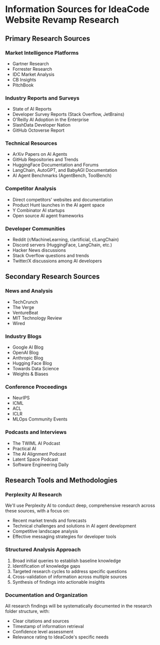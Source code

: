 # Information Sources for IdeaCode Website Revamp Research

## Primary Research Sources

### Market Intelligence Platforms
- Gartner Research
- Forrester Research
- IDC Market Analysis
- CB Insights
- PitchBook

### Industry Reports and Surveys
- State of AI Reports
- Developer Survey Reports (Stack Overflow, JetBrains)
- O'Reilly AI Adoption in the Enterprise
- SlashData Developer Nation
- GitHub Octoverse Report

### Technical Resources
- ArXiv Papers on AI Agents
- GitHub Repositories and Trends
- HuggingFace Documentation and Forums
- LangChain, AutoGPT, and BabyAGI Documentation
- AI Agent Benchmarks (AgentBench, ToolBench)

### Competitor Analysis
- Direct competitors' websites and documentation
- Product Hunt launches in the AI agent space
- Y Combinator AI startups
- Open source AI agent frameworks

### Developer Communities
- Reddit (r/MachineLearning, r/artificial, r/LangChain)
- Discord servers (HuggingFace, LangChain, etc.)
- Hacker News discussions
- Stack Overflow questions and trends
- Twitter/X discussions among AI developers

## Secondary Research Sources

### News and Analysis
- TechCrunch
- The Verge
- VentureBeat
- MIT Technology Review
- Wired

### Industry Blogs
- Google AI Blog
- OpenAI Blog
- Anthropic Blog
- Hugging Face Blog
- Towards Data Science
- Weights & Biases

### Conference Proceedings
- NeurIPS
- ICML
- ACL
- ICLR
- MLOps Community Events

### Podcasts and Interviews
- The TWIML AI Podcast
- Practical AI
- The AI Alignment Podcast
- Latent Space Podcast
- Software Engineering Daily

## Research Tools and Methodologies

### Perplexity AI Research
We'll use Perplexity AI to conduct deep, comprehensive research across these sources, with a focus on:
- Recent market trends and forecasts
- Technical challenges and solutions in AI agent development
- Competitive landscape analysis
- Effective messaging strategies for developer tools

### Structured Analysis Approach
1. Broad initial queries to establish baseline knowledge
2. Identification of knowledge gaps
3. Targeted research cycles to address specific questions
4. Cross-validation of information across multiple sources
5. Synthesis of findings into actionable insights

### Documentation and Organization
All research findings will be systematically documented in the research folder structure, with:
- Clear citations and sources
- Timestamp of information retrieval
- Confidence level assessment
- Relevance rating to IdeaCode's specific needs
